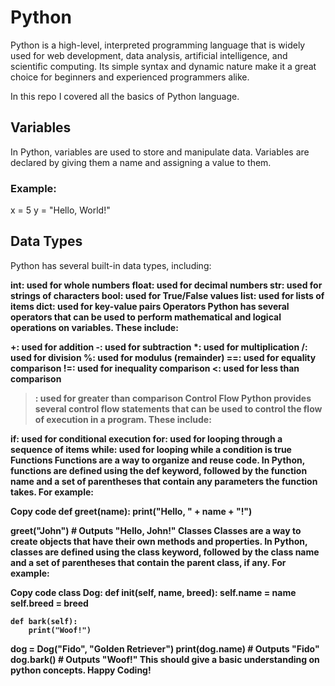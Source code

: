 # Python

Python is a high-level, interpreted programming language that is widely used for web development, data analysis, artificial intelligence, and scientific computing. Its simple syntax and dynamic nature make it a great choice for beginners and experienced programmers alike.

In this repo I covered all the basics of Python language.

## Variables
In Python, variables are used to store and manipulate data. Variables are declared by giving them a name and assigning a value to them.

### Example:

x = 5
y = "Hello, World!"

## Data Types
Python has several built-in data types, including:

<b>int: used for whole numbers
<b>float: used for decimal numbers
<b>str: used for strings of characters
<b>bool: used for True/False values
<b>list: used for lists of items
dict: used for key-value pairs
Operators
Python has several operators that can be used to perform mathematical and logical operations on variables. These include:

+: used for addition
-: used for subtraction
*: used for multiplication
/: used for division
%: used for modulus (remainder)
==: used for equality comparison
!=: used for inequality comparison
<: used for less than comparison
>: used for greater than comparison
Control Flow
Python provides several control flow statements that can be used to control the flow of execution in a program. These include:

if: used for conditional execution
for: used for looping through a sequence of items
while: used for looping while a condition is true
Functions
Functions are a way to organize and reuse code. In Python, functions are defined using the def keyword, followed by the function name and a set of parentheses that contain any parameters the function takes. For example:

Copy code
def greet(name):
    print("Hello, " + name + "!")

greet("John") # Outputs "Hello, John!"
Classes
Classes are a way to create objects that have their own methods and properties. In Python, classes are defined using the class keyword, followed by the class name and a set of parentheses that contain the parent class, if any. For example:

Copy code
class Dog:
    def __init__(self, name, breed):
        self.name = name
        self.breed = breed

    def bark(self):
        print("Woof!")

dog = Dog("Fido", "Golden Retriever")
print(dog.name) # Outputs "Fido"
dog.bark() # Outputs "Woof!"
This should give a basic understanding on python concepts. Happy Coding!
